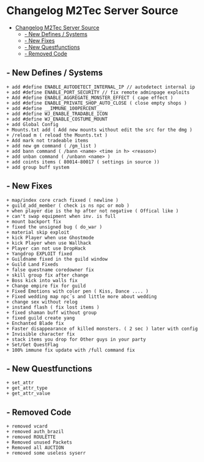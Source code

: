 
# Changelog M2Tec Server Source

- [Changelog M2Tec Server Source](#changelog-m2tec-server-source)
  * [- New Defines / Systems](#--new-defines---systems)
  * [- New Fixes](#--new-fixes)
  * [- New Questfunctions](#--new-questfunctions)
  * [- Removed Code](#--removed-code)

## - New Defines / Systems
```
+ add #define ENABLE_AUTODETECT_INTERNAL_IP // autodetect internal ip
+ add #define ENABLE_PORT_SECURITY // fix remote adminpage exploits
+ Add #define ENABLE_AGGREGATE_MONSTER_EFFECT ( cape effect )
+ add #define ENABLE_PRIVATE_SHOP_AUTO_CLOSE ( close empty shops )
+ add #define __IMMUNE_100PERCENT__
+ add #define WJ_ENABLE_TRADABLE_ICON
+ add #define WJ_ENABLE_COSTUME_MOUNT
+ add Global Config 
+ Mounts.txt add ( Add new mounts without edit the src for the dmg ) 
+ /reload m ( reload the Mounts.txt ) 
+ Add mark not tradeable items
+ add new gm command ( /gm_list )
+ add bann command ( /bann <name> <time in h> <reason>)
+ add unban command ( /unbann <name> )
+ add coints items ( 80014-80017 ( settings in source ))
+ add group buff system 
```
## - New Fixes
```
+ map/index core crach fixxed ( newline ) 
+ guild_add_member ( check is ns npc or mob ) 
+ when player die is the hp after not negative ( Offical like )
+ can't swap equipment when inv. is full
+ mount backport fix
+ fixed the unsigned bug ( do_war ) 
+ material skip exploit
+ kick Player when use Ghostmode
+ kick Player when use Wallhack 
+ Player can not use DropHack
+ Yangdrop EXPLOIT fixed 
+ Guildname fixed in the guild window
+ Guild Land Fixeds
+ false questname coredowner fix
+ skill group fix after change
+ Boss kick into walls fix
+ Change empire fix for guild
+ Fixed Emotions with color pen ( Kiss, Dance .... )
+ Fixed wedding map npc´s and little more about wedding
+ change sex without relog 
+ instand flash ( fix lost items ) 
+ fixed shaman buff without group
+ fixed guild create yang
+ Enchanted Blade fix
+ Faster disappearance of killed monsters. ( 2 sec ) later with config 
+ Invisible character fix
+ stack items you drop for Other guys in your party
+ Set/Get QuestFlag
+ 100% immune fix update with /full command fix 
```
## - New Questfunctions 
```
+ set_attr
+ get_attr_type
+ get_attr_value
```
## - Removed Code
```
+ removed vcard
+ removed auth_brazil
+ removed ROULETTE
+ Removed unused Packets
+ Removed all AUCTION
+ removed some useless syserr
```



